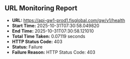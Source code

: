 ## URL Monitoring Report

- **URL:** https://api-gw1-prod1.fisglobal.com/gw/v1/health
- **Start Time:** 2025-10-31T07:30:58.049820
- **End Time:** 2025-10-31T07:30:58.121010
- **Total Time Taken:** 0.07119 seconds
- **HTTP Status Code:** 403
- **Status:** Failure
- **Failure Reason:** HTTP Status Code: 403
